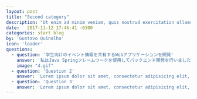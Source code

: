 ```yaml
---
layout: post
title: "Second category"
description: "Ut enim ad minim veniam, quis nostrud exercitation ullamco laboris nisi ut aliquip ex ea commodo consequat."
date:   2017-11-12 17:46:41 -0300
categories: start blog
by: 'Gustavo Quinalha'
icon: 'loader'
questions:
  - question: '学生向けのイベント情報を共有するWebアプリケーションを開発'
    answer: '私はJava Springフレームワークを使用してバックエンド開発を行いました。フロントエンドには、Vue.jsを用いてインタラクティブなユーザインターフェースを実現しました。また、データベース管理にはMySQLを使用しました。このプロジェクトでは、学生向けのイベント情報を共有するWebアプリケーションを開発しました。ユーザはアカウントを作成し、イベント情報を投稿、閲覧、参加登録することができます。プロジェクトを通じて、バックエンドとフロントエンドの連携やデータベースの操作を学ぶことができました。'
    image: "4.gif"
  - question: 'Question 2'
    answer: 'Lorem ipsum dolor sit amet, consectetur adipisicing elit, sed do eiusmod tempor incididunt ut labore et dolore magna aliqua. Ut enim ad minim veniam, quis nostrud exercitation ullamco laboris nisi ut aliquip ex ea commodo consequat. Duis aute irure dolor in reprehenderit in voluptate velit esse cillum dolore eu fugiat nulla pariatur. Excepteur sint occaecat cupidatat non proident, sunt in culpa qui officia deserunt mollit anim id est laborum.'
  - question: 'Question 3'
    answer: 'Lorem ipsum dolor sit amet, consectetur adipisicing elit, sed do eiusmod tempor incididunt ut labore et dolore magna aliqua. Ut enim ad minim veniam, quis nostrud exercitation ullamco laboris nisi ut aliquip ex ea commodo consequat. Duis aute irure dolor in reprehenderit in voluptate velit esse cillum dolore eu fugiat nulla pariatur. Excepteur sint occaecat cupidatat non proident, sunt in culpa qui officia deserunt mollit anim id est laborum.'
---
```

